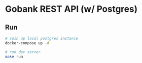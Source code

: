 # Gobank REST API (w/ Postgres)

## Run

```bash
# spin up local postgres instance
docker-compose up -d

# run dev server
make run
```
